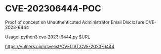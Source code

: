 # CVE-202306444-POC
Proof of concept on Unauthenticated Administrator Email Disclosure CVE-2023-6444

Usage: python3 cve-2023-6444.py $URL

https://vulners.com/cvelist/CVELIST:CVE-2023-6444
